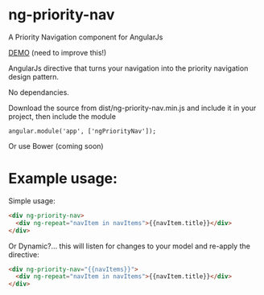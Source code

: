 # ng-priority-nav
A Priority Navigation component for AngularJs

[DEMO](http://lewie6.github.io/ng-priority-nav/) (need to improve this!)


AngularJs directive that turns your navigation into the priority navigation design pattern.

No dependancies.

Download the source from dist/ng-priority-nav.min.js and include it in your project, then include the module
```
angular.module('app', ['ngPriorityNav']);
```
Or use Bower (coming soon)

# Example usage:

Simple usage:
```HTML
<div ng-priority-nav>
  <div ng-repeat="navItem in navItems">{{navItem.title}}</div>
</div>
```
Or Dynamic?... this will listen for changes to your model and re-apply the directive:
```HTML
<div ng-priority-nav="{{navItems}}">
  <div ng-repeat="navItem in navItems">{{navItem.title}}</div>
</div>
```
